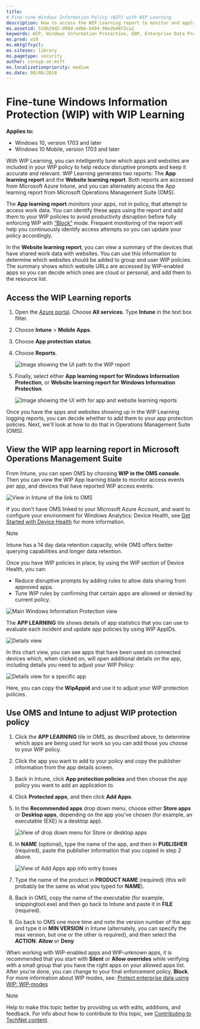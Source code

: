 ```yaml
---
title: 
# Fine-tune Windows Information Policy (WIP) with WIP Learning
description: How to access the WIP Learning report to monitor and apply Windows Information Protection in your company.
ms.assetid: 53db29d2-d99d-4db6-b494-90e2b4872ca2
keywords: WIP, Windows Information Protection, EDP, Enterprise Data Protection, WIP Learning
ms.prod: w10
ms.mktglfcycl:
ms.sitesec: library
ms.pagetype: security
author: coreyp-at-msft
ms.localizationpriority: medium
ms.date: 08/08/2018
---
```


# Fine-tune Windows Information Protection (WIP) with WIP Learning
**Applies to:**

- Windows 10, version 1703 and later
- Windows 10 Mobile, version 1703 and later

With WIP Learning, you can intelligently tune which apps and websites are included in your WIP policy to help reduce disruptive prompts and keep it accurate and relevant. WIP Learning generates two reports: The **App learning report** and the **Website learning report**. Both reports are accessed from Microsoft Azure Intune, and you can alternately access the App learning report from Microsoft Operations Management Suite (OMS).

The **App learning report** monitors your apps, not in policy, that attempt to access work data. You can identify these apps using the report and add them to your WIP policies to avoid productivity disruption before fully enforcing WIP with [“Block”](protect-enterprise-data-using-wip.md#bkmk-modes) mode. Frequent monitoring of the report will help you continuously identify access attempts so you can update your policy accordingly.

In the **Website learning report**, you can view a summary of the devices that have shared work data with websites. You can use this information to determine which websites should be added to group and user WIP policies. The summary shows which website URLs are accessed by WIP-enabled apps so you can decide which ones are cloud or personal, and add them to the resource list.

## Access the WIP Learning reports

1. Open the [Azure portal](http://portal.azure.com/). Choose **All services**. Type **Intune** in the text box filter.

2. Choose **Intune** > **Mobile Apps**.

3. Choose **App protection status**.

4. Choose **Reports**. 

    ![Image showing the UI path to the WIP report](images/access-wip-learning-report.png) 

5. Finally, select either **App learning report for Windows Information Protection**, or **Website learning report for Windows Information Protection**. 

    ![Image showing the UI with for app and website learning reports](images/wip-learning-select-report.png) 

Once you have the apps and websites showing up in the WIP Learning logging reports, you can decide whether to add them to your app protection policies. Next, we'll look at how to do that in Operations Management Suite (OMS).

## View the WIP app learning report in Microsoft Operations Management Suite

From Intune, you can open OMS by choosing **WIP in the OMS console**. Then you can view the WIP App learning blade to monitor access events per app, and devices that have reported WIP access events:

![View in Intune of the link to OMS](images/wip-in-oms-console-link.png) 

If you don't have OMS linked to your Microsoft Azure Account, and want to configure your environment for Windows Analytics: Device Health, see [Get Started with Device Health](https://docs.microsoft.com/windows/deployment/update/device-health-get-started) for more information.

>[!NOTE]
>Intune has a 14 day data retention capacity, while OMS offers better querying capabilities and longer data retention.

Once you have WIP policies in place, by using the WIP section of Device Health, you can:

- Reduce disruptive prompts by adding rules to allow data sharing from approved apps.
- Tune WIP rules by confirming that certain apps are allowed or denied by current policy.

![Main Windows Information Protection view](images/oms-wip-app-learning-tile.png)

The **APP LEARNING** tile shows details of app statistics that you can use to evaluate each incident and update app policies by using WIP AppIDs.

![Details view](images/WIPNEW1-chart-selected-sterile.png)

In this chart view, you can see apps that have been used on connected devices which, when clicked on, will open additional details on the app, including details you need to adjust your WIP Policy:
    
![Details view for a specific app](images/WIPappID-sterile.png)

Here, you can copy the **WipAppid** and use it to adjust your WIP protection policies.

## Use OMS and Intune to adjust WIP protection policy

1. Click the **APP LEARNING** tile in OMS, as described above, to determine which apps are being used for work so you can add those you choose to your WIP policy.

2. Click the app you want to add to your policy and copy the publisher information from the app details screen.

3. Back in Intune, click **App protection policies** and then choose the app policy you want to add an application to.

4. Click **Protected apps**, and then click **Add Apps**.

5. In the **Recommended apps** drop down menu, choose either **Store apps** or **Desktop apps**, depending on the app you've chosen (for example, an executable (EXE) is a desktop app). 

    ![View of drop down menu for Store or desktop apps](images/wip-learning-choose-store-or-desktop-app.png)

6. In **NAME** (optional), type the name of the app, and then in **PUBLISHER** (required), paste the publisher information that you copied in step 2 above.

    ![View of Add Apps app info entry boxes](images/wip-learning-app-info.png)

7. Type the name of the product in **PRODUCT NAME** (required)  (this will probably be the same as what you typed for **NAME**).

8. Back in OMS, copy the name of the executable (for example, snippingtool.exe) and then go back to Intune and paste it in **FILE** (required).

9. Go back to OMS one more time and note the version number of the app and type it in **MIN VERSION** in Intune (alternately, you can specify the max version, but one or the other is required), and then select the **ACTION**: **Allow** or **Deny**

When working with WIP-enabled apps and WIP-unknown apps, it is recommended that you start with **Silent** or **Allow overrides** while verifying with a small group that you have the right apps on your allowed apps list. After you're done, you can change to your final enforcement policy, **Block**. For more information about WIP modes, see: [Protect enterprise data using WIP: WIP-modes](protect-enterprise-data-using-wip.md#bkmk-modes)

>[!NOTE]
>Help to make this topic better by providing us with edits, additions, and feedback. For info about how to contribute to this topic, see [Contributing to TechNet content](https://github.com/Microsoft/windows-itpro-docs/blob/master/CONTRIBUTING.md).